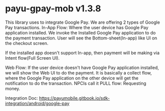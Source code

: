# payu-gpay-mob v1.3.8


This library uses to integrate Google Pay.
We are offering 2 types of Google Pay transactions.
In-App Flow:
Where the user device has Google Pay application installed. We invoke the Installed Google Pay application to do the payment transaction. User will see the Bottom-sheet(In-app) like UI on the checkout screen.

If the installed app doesn't support In-app, then payment will be making via Intent flow(Full Screen UI).

Web Flow:
If the user device doesn't have Google Pay application installed, we will show the Web UI to do the payment. It is basically a collect flow, where the Google Pay application on the other device will get the notification to do the transaction. NPCIs call it PULL flow: Requesting money.

Integration Doc:
https://payumobile.gitbook.io/sdk-integration/android/google-pay
